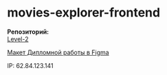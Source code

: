 # movies-explorer-frontend

**Репозиторий:**
<br />
[Level-2](https://github.com/ElmiraZairbekova/movies-explorer-frontend/tree/level-2)

[Макет Дипломной работы в Figma](https://www.figma.com/file/cASM20ikAsPlTi2doec68Q/Diploma?node-id=932%3A3401&t=cVvINAyvbiY3H5Xo-0)

IP:
62.84.123.141